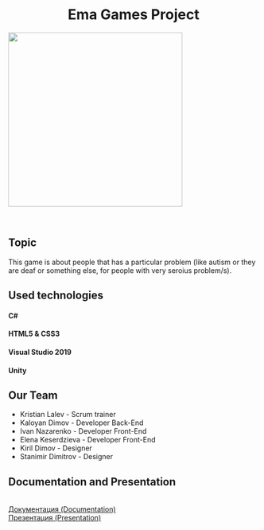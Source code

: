 <p align="center">
  
<h1 align="center">Ema Games Project</h1>
  
<img src="https://codingburgas-my.sharepoint.com/personal/kalalev18_codingburgas_bg/_layouts/15/onedrive.aspx?sortField=Modified&isAscending=false&id=%2Fpersonal%2Fkalalev18%5Fcodingburgas%5Fbg%2FDocuments%2F209647572%5F1247731242307533%5F803229603717235444%5Fn%2Epng&parent=%2Fpersonal%2Fkalalev18%5Fcodingburgas%5Fbg%2FDocuments" width="350" height="350">  
  
</p>
<br>

## Topic

This game is about people that has a particular problem (like autism or they are deaf or something else, for people with very seroius problem/s).

## Used technologies

#### C#
#### HTML5 & CSS3
#### Visual Studio 2019
#### Unity

## Our Team

- Kristian Lalev - Scrum trainer
- Kaloyan Dimov - Developer Back-End
- Ivan Nazarenko - Developer Front-End
- Elena Keserdzieva - Developer Front-End
- Kiril Dimov - Designer
- Stanimir Dimitrov - Designer

## Documentation and Presentation
<br>
<a href = https://codingburgas-my.sharepoint.com/:w:/g/personal/kalalev18_codingburgas_bg/Ecgzhzx6hp5DnMvIB31G918B_0wY1CrexUZOVc2xm2dOZw?e=hZjM1z>Документация (Documentation) </a>
<br>
<a href = https://codingburgas-my.sharepoint.com/:p:/r/personal/kalalev18_codingburgas_bg/_layouts/15/Doc.aspx?sourcedoc=%7B45B47BCB-D0FD-4825-875A-557906C9F97F%7D&file=Ema%20games%20-%20PMBlusters.pptx&action=edit&mobileredirect=true> Презентация (Presentation)</a>
<br>
</center>
